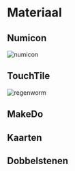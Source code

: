 # Materiaal

## Numicon
![numicon](numicon)


## TouchTile
![regenworm](touchtile.jpeg)

## MakeDo

## Kaarten

## Dobbelstenen